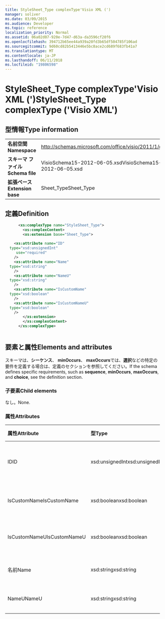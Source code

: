```yaml
---
title: StyleSheet_Type complexType'Visio XML (')
manager: soliver
ms.date: 03/09/2015
ms.audience: Developer
ms.topic: reference
localization_priority: Normal
ms.assetid: 06a02d07-920e-7d47-d63a-da3596cf20f6
ms.openlocfilehash: 394712b65ee44a939a20fd3b65df504785f106ad
ms.sourcegitcommit: 9d60cd82b5413446e5bc8ace2cd689f683fb41a7
ms.translationtype: MT
ms.contentlocale: ja-JP
ms.lasthandoff: 06/11/2018
ms.locfileid: "19806598"
---
```

# <a name="stylesheettype-complextype-visio-xml"></a><span data-ttu-id="60a36-102">StyleSheet_Type complexType'Visio XML (')</span><span class="sxs-lookup"><span data-stu-id="60a36-102">StyleSheet_Type complexType ('Visio XML')</span></span>

## <a name="type-information"></a><span data-ttu-id="60a36-103">型情報</span><span class="sxs-lookup"><span data-stu-id="60a36-103">Type information</span></span>

|||
|:-----|:-----|
|<span data-ttu-id="60a36-104">**名前空間**</span><span class="sxs-lookup"><span data-stu-id="60a36-104">**Namespace**</span></span> <br/> |http://schemas.microsoft.com/office/visio/2011/1/core  <br/> |
|<span data-ttu-id="60a36-105">**スキーマ ファイル**</span><span class="sxs-lookup"><span data-stu-id="60a36-105">**Schema file**</span></span> <br/> |<span data-ttu-id="60a36-106">VisioSchema15-2012-06-05.xsd</span><span class="sxs-lookup"><span data-stu-id="60a36-106">VisioSchema15-2012-06-05.xsd</span></span>  <br/> |
|<span data-ttu-id="60a36-107">**拡張ベース**</span><span class="sxs-lookup"><span data-stu-id="60a36-107">**Extension base**</span></span> <br/> |<span data-ttu-id="60a36-108">Sheet_Type</span><span class="sxs-lookup"><span data-stu-id="60a36-108">Sheet_Type</span></span>  <br/> |
   
## <a name="definition"></a><span data-ttu-id="60a36-109">定義</span><span class="sxs-lookup"><span data-stu-id="60a36-109">Definition</span></span>

```XML
      <xs:complexType name="StyleSheet_Type">
        <xs:complexContent>
        <xs:extension base="Sheet_Type">
      
    <xs:attribute name="ID"
  type="xsd:unsignedInt"
     use="required"
    />
    <xs:attribute name="Name"
  type="xsd:string"
    />
    <xs:attribute name="NameU"
  type="xsd:string"
    />
    <xs:attribute name="IsCustomName"
  type="xsd:boolean"
    />
    <xs:attribute name="IsCustomNameU"
  type="xsd:boolean"
    />
        </xs:extension>
        </xs:complexContent>
      </xs:complexType>
      
```

## <a name="elements-and-attributes"></a><span data-ttu-id="60a36-110">要素と属性</span><span class="sxs-lookup"><span data-stu-id="60a36-110">Elements and attributes</span></span>

<span data-ttu-id="60a36-111">スキーマは、**シーケンス**、 **minOccurs**、 **maxOccurs**では、**選択**などの特定の要件を定義する場合は、定義のセクションを参照してください。</span><span class="sxs-lookup"><span data-stu-id="60a36-111">If the schema defines specific requirements, such as **sequence**, **minOccurs**, **maxOccurs**, and **choice**, see the definition section.</span></span> 
  
### <a name="child-elements"></a><span data-ttu-id="60a36-112">子要素</span><span class="sxs-lookup"><span data-stu-id="60a36-112">Child elements</span></span>

<span data-ttu-id="60a36-113">なし。</span><span class="sxs-lookup"><span data-stu-id="60a36-113">None.</span></span>
  
### <a name="attributes"></a><span data-ttu-id="60a36-114">属性</span><span class="sxs-lookup"><span data-stu-id="60a36-114">Attributes</span></span>

|<span data-ttu-id="60a36-115">**属性**</span><span class="sxs-lookup"><span data-stu-id="60a36-115">**Attribute**</span></span>|<span data-ttu-id="60a36-116">**型**</span><span class="sxs-lookup"><span data-stu-id="60a36-116">**Type**</span></span>|<span data-ttu-id="60a36-117">**必須**</span><span class="sxs-lookup"><span data-stu-id="60a36-117">**Required**</span></span>|<span data-ttu-id="60a36-118">**説明**</span><span class="sxs-lookup"><span data-stu-id="60a36-118">**Description**</span></span>|<span data-ttu-id="60a36-119">**使用可能な値**</span><span class="sxs-lookup"><span data-stu-id="60a36-119">**Possible values**</span></span>|
|:-----|:-----|:-----|:-----|:-----|
|<span data-ttu-id="60a36-120">ID</span><span class="sxs-lookup"><span data-stu-id="60a36-120">ID</span></span>  <br/> |<span data-ttu-id="60a36-121">xsd:unsignedInt</span><span class="sxs-lookup"><span data-stu-id="60a36-121">xsd:unsignedInt</span></span>  <br/> |<span data-ttu-id="60a36-122">必須</span><span class="sxs-lookup"><span data-stu-id="60a36-122">required</span></span>  <br/> ||<span data-ttu-id="60a36-123">Xsd:unsignedInt の値を入力します。</span><span class="sxs-lookup"><span data-stu-id="60a36-123">Values of the xsd:unsignedInt type.</span></span>  <br/> |
|<span data-ttu-id="60a36-124">IsCustomName</span><span class="sxs-lookup"><span data-stu-id="60a36-124">IsCustomName</span></span>  <br/> |<span data-ttu-id="60a36-125">xsd:boolean</span><span class="sxs-lookup"><span data-stu-id="60a36-125">xsd:boolean</span></span>  <br/> |<span data-ttu-id="60a36-126">省略可能</span><span class="sxs-lookup"><span data-stu-id="60a36-126">optional</span></span>  <br/> ||<span data-ttu-id="60a36-127">Xsd:boolean の値を入力します。</span><span class="sxs-lookup"><span data-stu-id="60a36-127">Values of the xsd:boolean type.</span></span>  <br/> |
|<span data-ttu-id="60a36-128">IsCustomNameU</span><span class="sxs-lookup"><span data-stu-id="60a36-128">IsCustomNameU</span></span>  <br/> |<span data-ttu-id="60a36-129">xsd:boolean</span><span class="sxs-lookup"><span data-stu-id="60a36-129">xsd:boolean</span></span>  <br/> |<span data-ttu-id="60a36-130">省略可能</span><span class="sxs-lookup"><span data-stu-id="60a36-130">optional</span></span>  <br/> ||<span data-ttu-id="60a36-131">Xsd:boolean の値を入力します。</span><span class="sxs-lookup"><span data-stu-id="60a36-131">Values of the xsd:boolean type.</span></span>  <br/> |
|<span data-ttu-id="60a36-132">名前</span><span class="sxs-lookup"><span data-stu-id="60a36-132">Name</span></span>  <br/> |<span data-ttu-id="60a36-133">xsd:string</span><span class="sxs-lookup"><span data-stu-id="60a36-133">xsd:string</span></span>  <br/> |<span data-ttu-id="60a36-134">省略可能</span><span class="sxs-lookup"><span data-stu-id="60a36-134">optional</span></span>  <br/> ||<span data-ttu-id="60a36-135">Xsd:string の値を入力します。</span><span class="sxs-lookup"><span data-stu-id="60a36-135">Values of the xsd:string type.</span></span>  <br/> |
|<span data-ttu-id="60a36-136">NameU</span><span class="sxs-lookup"><span data-stu-id="60a36-136">NameU</span></span>  <br/> |<span data-ttu-id="60a36-137">xsd:string</span><span class="sxs-lookup"><span data-stu-id="60a36-137">xsd:string</span></span>  <br/> |<span data-ttu-id="60a36-138">省略可能</span><span class="sxs-lookup"><span data-stu-id="60a36-138">optional</span></span>  <br/> ||<span data-ttu-id="60a36-139">Xsd:string の値を入力します。</span><span class="sxs-lookup"><span data-stu-id="60a36-139">Values of the xsd:string type.</span></span>  <br/> |
   

